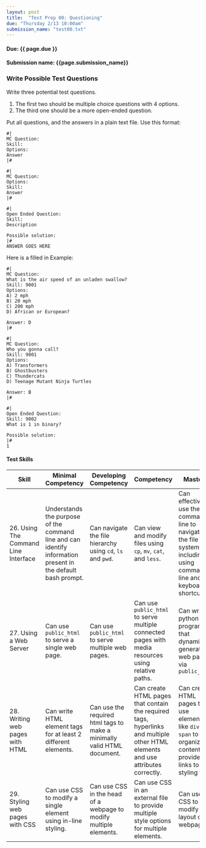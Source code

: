 ```yaml
---
layout: post
title:  "Test Prep 00: Questioning"
due: "Thursday 2/13 10:00am"
submission_name: "test00.txt"
---
```


#### Due: {{ page.due }}
#### Submission name: {{page.submission_name}}

### Write Possible Test Questions
Write three potential test questions.
1. The first two should be multiple choice questions with 4 options.
2. The third one should be a more open-ended question.

Put all questions, and the answers in a plain text file. Use this format:

```
#|
MC Question:
Skill:
Options:
Answer
|#

#|
MC Question:
Options:
Skill:
Answer
|#

#|
Open Ended Question:
Skill:
Description

Possible solution:
|#
ANSWER GOES HERE
```

Here is a filled in Example:
```
#|
MC Question:
What is the air speed of an unladen swallow?
Skill: 9001
Options:
A) 2 mph
B) 20 mph
C) 200 mph
D) African or European?

Answer: D
|#

#|
MC Question:
Who you gonna call?
Skill: 9001
Options:
A) Transformers
B) Ghostbusters
C) Thundercats
D) Teenage Mutant Ninja Turtles

Answer: B
|#

#|
Open Ended Question:
Skill: 9002
What is 1 in binary?

Possible solution:
|#
1
```


#### Test Skills

| Skill | Minimal Competency | Developing Competency | Competency | Mastery
| --- | --- | --- | --- | --- |
| 26. Using The Command Line Interface  | Understands the purpose of the command line and can identify information present in the default bash prompt.  | Can navigate the file hierarchy using `cd`, `ls` and `pwd`.  | Can view and modify files using `cp`, `mv`, `cat`, and `less`.  | Can effectively use the command line to navigate the file system, including using command line and keyboard shortcuts. |
| 27. Using a Web Server | Can use `public_html` to serve a single web page.  | Can use `public_html` to serve multiple web pages. | Can use `public_html` to serve multiple connected pages with media resources using relative paths.  | Can write python programs that dynamically generate web pages via `public_html`  |
| 28. Writing web pages with HTML  | Can write HTML element tags for at least 2 different elements. | Can use the required html tags to make a minimally valid HTML document. | Can create HTML pages that contain the required tags, hyperlinks and multiple other HTML elements and use attributes correctly.  | Can create HTML pages that use elements like `div` and `span` to organize content and provide links to CSS styling files.  |
| 29. Styling web pages with CSS | Can use CSS to modify a single element using in-line styling.  | Can use CSS in the head of a webpage to modify multiple elements.  | Can use CSS in an external file to provide multiple style options for multiple elements. | Can use CSS to modify the layout of a webpage.  |
